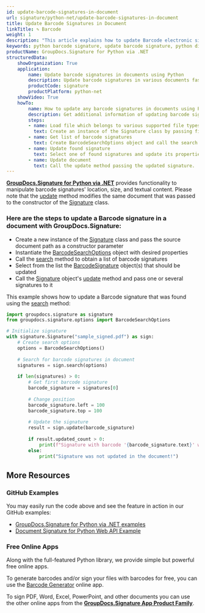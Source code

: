 ```yaml
---
id: update-barcode-signatures-in-document
url: signature/python-net/update-barcode-signatures-in-document
title: Update Barcode Signatures in Document
linkTitle: ✎ Barcode
weight: 1
description: "This article explains how to update Barcode electronic signatures with GroupDocs.Signature for Python via .NET API."
keywords: python barcode signature, update barcode signature, python digital signature
productName: GroupDocs.Signature for Python via .NET
structuredData:
    showOrganization: True
    application:    
        name: Update barcode signatures in documents using Python    
        description: Update barcode signatures in various documents fast and easily with Python language and GroupDocs.Signature for Python via .NET APIs
        productCode: signature
        productPlatform: python-net 
    showVideo: True
    howTo:
        name: How to update any barcode signatures in documents using Python 
        description: Get additional information of updating barcode signatures in documents with Python
        steps:
        - name: Load file which belongs to various supported file types
          text: Create an instance of the Signature class by passing file path or stream as a constructor parameter.
        - name: Get list of barcode signatures
          text: Create BarcodeSearchOptions object and call the search method with it.
        - name: Update found signature
          text: Select one of found signatures and update its properties as needed.
        - name: Update document
          text: Call the update method passing the updated signature.
---
```

[**GroupDocs.Signature for Python via .NET**](https://products.groupdocs.com/signature/python-net) provides functionality to manipulate barcode signatures' location, size, and textual content.
Please note that the [update](https://reference.groupdocs.com/signature/python-net/groupdocs.signature/signature/update/) method modifies the same document that was passed to the constructor of the [Signature](https://reference.groupdocs.com/signature/python-net/groupdocs.signature/signature) class.

### Here are the steps to update a Barcode signature in a document with GroupDocs.Signature:

* Create a new instance of the [Signature](https://reference.groupdocs.com/signature/python-net/groupdocs.signature/signature) class and pass the source document path as a constructor parameter
* Instantiate the [BarcodeSearchOptions](https://reference.groupdocs.com/signature/python-net/groupdocs.signature.options/barcodesearchoptions) object with desired properties
* Call the [search](https://reference.groupdocs.com/signature/python-net/groupdocs.signature/signature/search) method to obtain a list of barcode signatures
* Select from the list the [BarcodeSignature](https://reference.groupdocs.com/signature/python-net/groupdocs.signature.domain/barcodesignature) object(s) that should be updated
* Call the [Signature](https://reference.groupdocs.com/signature/python-net/groupdocs.signature/signature) object's [update](https://reference.groupdocs.com/signature/python-net/groupdocs.signature/signature/update/) method and pass one or several signatures to it

This example shows how to update a Barcode signature that was found using the [search](https://reference.groupdocs.com/signature/python-net/groupdocs.signature/signature/search) method:

```python
import groupdocs.signature as signature
from groupdocs.signature.options import BarcodeSearchOptions

# Initialize signature
with signature.Signature("sample_signed.pdf") as sign:
    # Create search options
    options = BarcodeSearchOptions()
    
    # Search for barcode signatures in document
    signatures = sign.search(options)
    
    if len(signatures) > 0:
        # Get first barcode signature
        barcode_signature = signatures[0]
        
        # Change position
        barcode_signature.left = 100
        barcode_signature.top = 100
        
        # Update the signature
        result = sign.update(barcode_signature)
        
        if result.updated_count > 0:
            print(f"Signature with barcode '{barcode_signature.text}' was updated!")
        else:
            print("Signature was not updated in the document!")
```


## More Resources

### GitHub Examples

You may easily run the code above and see the feature in action in our GitHub examples:

* [GroupDocs.Signature for Python via .NET examples](https://github.com/groupdocs-signature/GroupDocs.Signature-for-Python-via-.NET)
* [Document Signature for Python Web API Example](https://github.com/groupdocs-signature/GroupDocs.Signature-for-Python-via-.NET-Web-API)

### Free Online Apps

Along with the full-featured Python library, we provide simple but powerful free online apps.

To generate barcodes and/or sign your files with barcodes for free, you can use the [Barcode Generator](https://products.groupdocs.app/signature/generate/barcode) online app.

To sign PDF, Word, Excel, PowerPoint, and other documents you can use the other online apps from the **[GroupDocs.Signature App Product Family](https://products.groupdocs.app/signature/family)**.